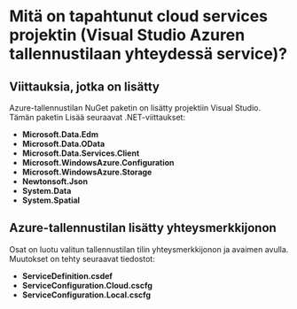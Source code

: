 <properties
    pageTitle="Mitä pilvi palvelun projektin on tapahtunut? | Microsoft Azure | Visual Studio yhdistetyt palvelut"
    description="Tässä artikkelissa kuvataan, mitä tapahtuu cloud services-projekti, kun Visual Studiossa Azure-tallennustilan tilin muodostamisesta yhdistetyt palvelut"
    services="storage"
    documentationCenter=""
    authors="TomArcher"
    manager="douge"
    editor=""/>

<tags
    ms.service="storage"
    ms.workload="web"
    ms.tgt_pltfrm="vs-what-happened"
    ms.devlang="na"
    ms.topic="article"
    ms.date="08/15/2016"
    ms.author="tarcher"/>

# <a name="what-happened-to-my-cloud-services-project-visual-studio-azure-storage-connected-service"></a>Mitä on tapahtunut cloud services projektin (Visual Studio Azuren tallennustilaan yhteydessä service)?

## <a name="references-added"></a>Viittauksia, jotka on lisätty

Azure-tallennustilan NuGet paketin on lisätty projektiin Visual Studio.  
Tämän paketin Lisää seuraavat .NET-viittaukset:

- **Microsoft.Data.Edm**
- **Microsoft.Data.OData**
- **Microsoft.Data.Services.Client**
- **Microsoft.WindowsAzure.Configuration**
- **Microsoft.WindowsAzure.Storage**
- **Newtonsoft.Json**
- **System.Data**
- **System.Spatial**

## <a name="connection-string-for-azure-storage-added"></a>Azure-tallennustilan lisätty yhteysmerkkijonon
Osat on luotu valitun tallennustilan tilin yhteysmerkkijonon ja avaimen avulla. Muutokset on tehty seuraavat tiedostot:

- **ServiceDefinition.csdef**
- **ServiceConfiguration.Cloud.cscfg**
- **ServiceConfiguration.Local.cscfg**
